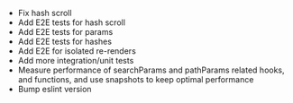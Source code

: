 <!-- TODO start -->
- Fix hash scroll
- Add E2E tests for hash scroll
- Add E2E tests for params
- Add E2E tests for hashes
- Add E2E for isolated re-renders
- Add more integration/unit tests
- Measure performance of searchParams and pathParams related hooks, and functions, and use snapshots to keep optimal performance
- Bump eslint version
<!-- TODO end -->

<!-- 
  This file is in the "._" directory, so that we can have it at the top of directory tree.

  We can Add todo list between TODO start and TODO end like:
  - todo 1
  - todo 2

  We should never remove `TODO start` and `TODO end` comments so that pre-push
  hook can inform about left todos.
-->